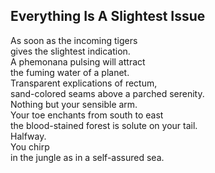 Everything Is A Slightest Issue
-------------------------------
As soon as the incoming tigers  
gives the slightest indication.  
A phemonana pulsing will attract  
the fuming water of a planet.  
Transparent explications of rectum,  
sand-colored seams above a parched serenity.  
Nothing but your sensible arm.  
Your toe enchants from south to east  
the blood-stained forest is solute on your tail.  
Halfway.  
You chirp  
in the jungle as in a self-assured sea.  
